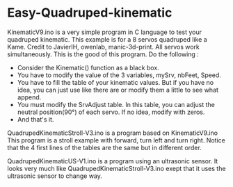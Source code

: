 # Easy-Quadruped-kinematic
KinematicV9.ino is a very simple program in C language to test your quadruped kinematic.
This example is for a 8 servos quadruped like a Kame. Credit to JavierIH, owenlab, manic-3d-print.
All servos work simultaneously. This is the good of this program.
Do the following :
- Consider the Kinematic() function as a black box.
- You have to modify the value of the 3 variables, mySrv, nbFeet, Speed.
- You have to fill the table of your kinematic values. But if you have no idea, you can just use like there are or modify them a little to see what append.
- You must modify the SrvAdjust table. In this table, you can adjust the neutral position(90°) of each servo. If no idea, modify with zeros.
- And that's it.

QuadrupedKinematicStroll-V3.ino is a program based on KinematicV9.ino
This program is a stroll example with forward, turn left and turn right. Notice that the 4 first lines of the tables are the same but in different order.

QuadrupedKinematicUS-V1.ino is a program using an ultrasonic sensor. It looks very much like QuadrupedKinematicStroll-V3.ino exept that it uses the ultrasonic sensor to change way.
